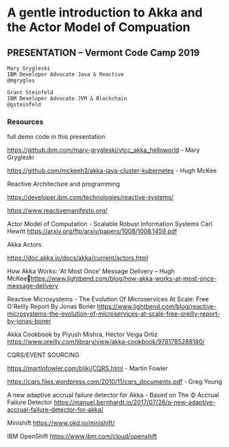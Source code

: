 # A gentle introduction to Akka and the Actor Model of Compuation

## PRESENTATION – Vermont Code Camp 2019
```
Mary Grygleski 
IBM Developer Advocate Java & Reactive
@mgrygles

Grant Steinfeld 
IBM Developer Advocate JVM & Blockchain
@gsteinfeld

```

### Resources
full demo code in this presentation

https://github.ibm.com/mary-grygleski/vtcc_akka_helloworld - Mary Grygleski

https://github.com/mckeeh3/akka-java-cluster-kubernetes - Hugh McKee

Reactive Architecture and programming

https://developer.ibm.com/technologies/reactive-systems/

https://www.reactivemanifesto.org/

Actor Model of Computation - Scalable Robust Information Systems Carl Hewitt https://arxiv.org/ftp/arxiv/papers/1008/1008.1459.pdf

Akka Actors

https://doc.akka.io/docs/akka/current/actors.html

How Akka Works: 'At Most Once' Message Delivery – Hugh McKeehttps://www.lightbend.com/blog/how-akka-works-at-most-once-message-delivery

Reactive Microsystems - The Evolution Of Microservices At Scale: Free O'Reilly Report By Jonas Bonér
https://www.lightbend.com/blog/reactive-microsystems-the-evolution-of-microservices-at-scale-free-oreilly-report-by-jonas-boner

Akka Cookbook by Piyush Mishra, Héctor Veiga Ortiz
https://www.oreilly.com/library/view/akka-cookbook/9781785288180/

CQRS/EVENT SOURCING

https://martinfowler.com/bliki/CQRS.html - Martin Fowler

https://cqrs.files.wordpress.com/2010/11/cqrs_documents.pdf - Greg Young

A new adaptive accrual failure detector for Akka - Based on The Φ Accrual Failure Detector 
https://manuel.bernhardt.io/2017/07/26/a-new-adaptive-accrual-failure-detector-for-akka/

Minishift
https://www.okd.io/minishift/

IBM OpenShift
https://www.ibm.com/cloud/openshift
